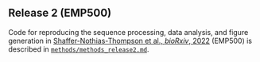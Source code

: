 ## Release 2 (EMP500)

Code for reproducing the sequence processing, data analysis, and figure generation in [Shaffer-Nothias-Thompson et al., *bioRxiv*, 2022](https://www.biorxiv.org/content/10.1101/2021.06.04.446988v4) (EMP500) is described in [`methods/methods_release2.md`](https://github.com/biocore/emp/blob/master/methods/methods_release2.md).
